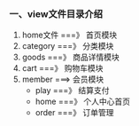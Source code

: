 ### 一、view文件目录介绍
1. home文件 ===》 首页模块
2. category ===》 分类模块
3. goods ===》 商品详情模块
4. cart ===》 购物车模块
5. member ===> 会员模块
   * play ===》 结算支付
   * home ===》 个人中心首页
   * order ===》 订单管理
